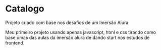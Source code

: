 # Catalogo
Projeto criado com base nos desafios de um Imersão Alura

Meu primeiro projeto usando apenas javascript, html e css tirando como base umas das aulas da imersão alura de dando start nos estudos de frontend.
